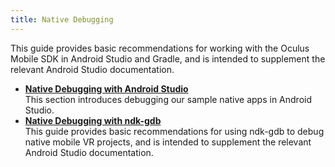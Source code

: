 ```yaml
---
title: Native Debugging
---
```

This guide provides basic recommendations for working with the Oculus Mobile SDK in Android Studio and Gradle, and is intended to supplement the relevant Android Studio documentation. 

* **[Native Debugging with Android Studio](/documentation/mobilesdk/latest/concepts/mobile-studio-debug/)**  
This section introduces debugging our sample native apps in Android Studio.
* **[Native Debugging with ndk-gdb](/documentation/mobilesdk/latest/concepts/mobile-studio-ndk-gdb/)**  
This guide provides basic recommendations for using ndk-gdb to debug native mobile VR projects, and is intended to supplement the relevant Android Studio documentation.
